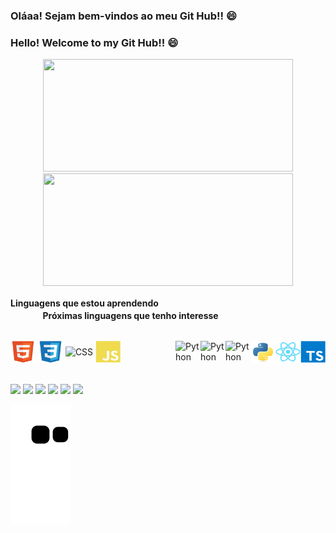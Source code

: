 ### Oláaa! Sejam bem-vindos ao meu Git Hub!! 😄
### Hello! Welcome to my Git Hub!! 😄

<div align="center">
  <a href="https://github.com/iiamlink"></a>
  <img height="180rem" width="400rem" src="https://github-readme-stats.vercel.app/api?username=iiamlink&show_icons=true&theme=dracula&include_all_commits=true&count_private=true"/>
  <img height="180rem" width="400rem" src="https://github-readme-stats.vercel.app/api/top-langs/?username=iiamlink&layout=compact&langs_count=7&theme=dracula"/>
</div>
  <p><strong>Linguagens que estou aprendendoㅤㅤㅤㅤㅤㅤㅤㅤㅤㅤㅤㅤㅤㅤㅤㅤㅤㅤㅤㅤㅤㅤㅤㅤPróximas linguagens que tenho interesse</strong></p> 
<div style="display: inline_block"><br>
  <img title="HTML5" align="center" alt="HTML" height="35" width="40" src="https://raw.githubusercontent.com/devicons/devicon/master/icons/html5/html5-original.svg">
  <img title="CSS3" align="center" alt="CSS" height="35" width="40" src="https://raw.githubusercontent.com/devicons/devicon/master/icons/css3/css3-original.svg">
  <img title="SQL" align="center" alt="CSS" height="35" width="40" src="https://image.flaticon.com/icons/png/512/29/29165.png">
  <img title="Javascrpit" align="center" alt="Js" height="35" width="40" src="https://raw.githubusercontent.com/devicons/devicon/master/icons/javascript/javascript-plain.svg">
  <img title="Typescript" align="right" alt="Ts" height="35" width="40" src="https://raw.githubusercontent.com/devicons/devicon/master/icons/typescript/typescript-plain.svg">
  <img title="React" align="right" alt="React" height="35" width="40" src="https://raw.githubusercontent.com/devicons/devicon/master/icons/react/react-original.svg">
  <img title="Python" align="right" alt="Python" height="35" width="40" src="https://raw.githubusercontent.com/devicons/devicon/master/icons/python/python-original.svg">
  <img title="Solidity" align="right" alt="Python" height="35" width="40" src="https://upload.wikimedia.org/wikipedia/commons/thumb/9/98/Solidity_logo.svg/386px-Solidity_logo.svg.png">
  <img title="C++" align="right" alt="Python" height="40" width="40" src="https://upload.wikimedia.org/wikipedia/commons/thumb/1/18/ISO_C%2B%2B_Logo.svg/306px-ISO_C%2B%2B_Logo.svg.png">
  <img title="Rust" align="right" alt="Python" height="40" width="40" src="https://upload.wikimedia.org/wikipedia/commons/thumb/d/d5/Rust_programming_language_black_logo.svg/144px-Rust_programming_language_black_logo.svg.png">
</div>
  <br><br>
<div> 
  <a href="https://www.youtube.com/channel/UCCb6AmppeMXGtMecbcvFYhw" target="_blank"><img src="https://img.shields.io/badge/YouTube-FF0000?style=for-the-badge&logo=youtube&logoColor=white" target="_blank"></a>
  <a href="https://instagram.com/linkcardoso" target="_blank"><img src="https://img.shields.io/badge/-Instagram-%23E4405F?style=for-the-badge&logo=instagram&logoColor=white" target="_blank"></a>
 	<a href="https://www.twitch.tv/iiamlinki" target="_blank"><img src="https://img.shields.io/badge/Twitch-9146FF?style=for-the-badge&logo=twitch&logoColor=white" target="_blank"></a>
 <a href="https://discord.gg/iiamlink" target="_blank"><img src="https://img.shields.io/badge/Discord-7289DA?style=for-the-badge&logo=discord&logoColor=white" target="_blank"></a> 
  <a href = "mailto:cardosojtavictor@gmail.com"><img src="https://img.shields.io/badge/-Gmail-%23333?style=for-the-badge&logo=gmail&logoColor=white" target="_blank"></a>
  <a href="https://www.linkedin.com/in/jvcjoaovictorcardoso/" target="_blank"><img src="https://img.shields.io/badge/-LinkedIn-%230077B5?style=for-the-badge&logo=linkedin&logoColor=white" target="_blank"></a> 
 
  ![Snake animation](https://github.com/iiamlink/iiamlink/blob/output/github-contribution-grid-snake.svg)
 
</div>
